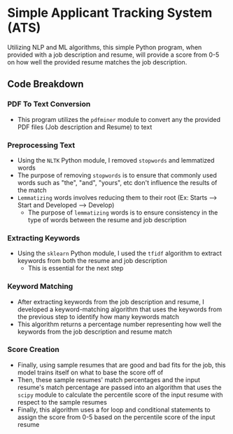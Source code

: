 # Simple Applicant Tracking System (ATS)

Utilizing NLP and ML algorithms, this simple Python program, when provided with a job description and resume, will provide a score from
0-5 on how well the provided resume matches the job description.

## Code Breakdown
### PDF To Text Conversion
- This program utilizes the `pdfminer` module to convert any the provided PDF files (Job description and Resume) to text

### Preprocessing Text
- Using the `NLTK` Python module, I removed `stopwords` and lemmatized words
- The purpose of removing `stopwords` is to ensure that commonly used words such as "the", "and", "yours", etc don't influence the results of the match
- `Lemmatizing` words involves reducing them to their root (Ex: Starts --> Start and Developed --> Develop)
  - The purpose of `lemmatizing` words is to ensure consistency in the type of words between the resume and job description

### Extracting Keywords
- Using the `sklearn` Python module, I used the `tfidf` algorithm to extract keywords from both the resume and job description
  - This is essential for the next step

 ### Keyword Matching
 - After extracting keywords from the job description and resume, I developed a keyword-matching algorithm that uses the keywords from the previous step to identify how  many keywords match
 - This algorithm returns a percentage number representing how well the keywords from the job description and resume match

### Score Creation
- Finally, using sample resumes that are good and bad fits for the job, this model trains itself on what to base the score off of
- Then, these sample resumes' match percentages and the input resume's match percentage are passed into an algorithm that uses the `scipy` module to calculate the percentile score of the input resume with respect to the sample resumes
- Finally, this algorithm uses a for loop and conditional statements to assign the score from 0-5 based on the percentile score of the input resume
